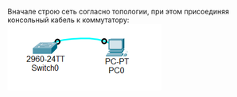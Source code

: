 Вначале строю сеть согласно топологии, при этом присоединяя консольный кабель к коммутатору:
![](https://github.com/Art1shock/images/blob/main/Screenshot_1.png)

